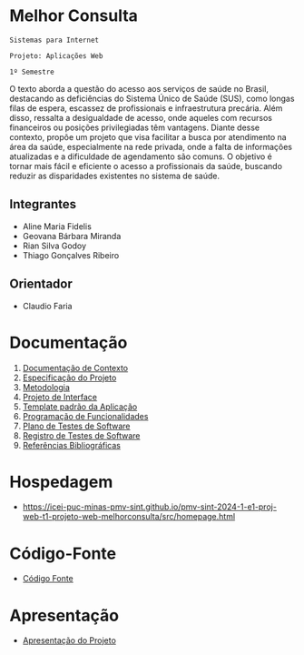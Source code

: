 # Melhor Consulta

`Sistemas para Internet`

`Projeto: Aplicações Web`

`1º Semestre`

O texto aborda a questão do acesso aos serviços de saúde no Brasil, destacando as deficiências do Sistema Único de Saúde (SUS), como longas filas de espera, escassez de profissionais e infraestrutura precária. Além disso, ressalta a desigualdade de acesso, onde aqueles com recursos financeiros ou posições privilegiadas têm vantagens. Diante desse contexto, propõe um projeto que visa facilitar a busca por atendimento na área da saúde, especialmente na rede privada, onde a falta de informações atualizadas e a dificuldade de agendamento são comuns. O objetivo é tornar mais fácil e eficiente o acesso a profissionais da saúde, buscando reduzir as disparidades existentes no sistema de saúde.

## Integrantes

* Aline Maria Fidelis
* Geovana Bárbara Miranda
* Rian Silva Godoy
* Thiago Gonçalves Ribeiro


## Orientador

* Claudio Faria

# Documentação

<ol>
<li><a href="documents/01-Documentação de Contexto.md"> Documentação de Contexto</a></li>
<li><a href="documents/02-Especificação do Projeto.md"> Especificação do Projeto</a></li>
<li><a href="documents/03-Metodologia.md"> Metodologia</a></li>
<li><a href="documents/04-Projeto de Interface.md"> Projeto de Interface</a></li>
<li><a href="documents/05-Template padrão da Aplicação.md"> Template padrão da Aplicação</a></li>
<li><a href="documents/06-Programação de Funcionalidades.md"> Programação de Funcionalidades</a></li>
<li><a href="documents/07-Plano de Testes de Software.md"> Plano de Testes de Software</a></li>
<li><a href="documents/08-Registro de Testes de Software.md"> Registro de Testes de Software</a></li>
<li><a href="documents/09-Referências Bibliográficas.md"> Referências Bibliográficas</a></li>
</ol>

# Hospedagem

* https://icei-puc-minas-pmv-sint.github.io/pmv-sint-2024-1-e1-proj-web-t1-projeto-web-melhorconsulta/src/homepage.html 

# Código-Fonte

* <a href="src/README.md">Código Fonte</a>

# Apresentação

* <a href="presentation/README.md">Apresentação do Projeto</a>
